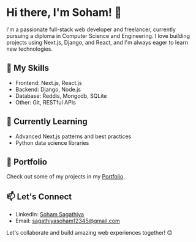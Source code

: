 # Hi there, I'm Soham! 👋

I'm a passionate full-stack web developer and freelancer, currently pursuing a diploma in Computer Science and Engineering. I love building projects using Next.js, Django, and React, and I'm always eager to learn new technologies.

## 🚀 My Skills

- Frontend: Next.js, React.js
- Backend: Django, Node.js
- Database: Reddis, Mongodb, SQLite
- Other: Git, RESTful APIs

## 🌱 Currently Learning

- Advanced Next.js patterns and best practices
- Python data science libraries

## 💼 Portfolio

Check out some of my projects in my [Portfolio](https://soham901-portfolio.vercel.app/).

## 📫 Let's Connect

- LinkedIn: [Soham Sagathiya](https://www.linkedin.com/in/soham-sagathiya-898b6a254/)
- Email: [sagathiyasoham12345@gmail.com](mailto:sagathiyasoham12345@gmail.com)

Let's collaborate and build amazing web experiences together! 😊
